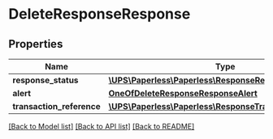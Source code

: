 # DeleteResponseResponse

## Properties
Name | Type | Description | Notes
------------ | ------------- | ------------- | -------------
**response_status** | [**\UPS\Paperless\Paperless\ResponseResponseStatus**](ResponseResponseStatus.md) |  | 
**alert** | [**OneOfDeleteResponseResponseAlert**](OneOfDeleteResponseResponseAlert.md) |  | [optional] 
**transaction_reference** | [**\UPS\Paperless\Paperless\ResponseTransactionReference**](ResponseTransactionReference.md) |  | [optional] 

[[Back to Model list]](../../README.md#documentation-for-models) [[Back to API list]](../../README.md#documentation-for-api-endpoints) [[Back to README]](../../README.md)

